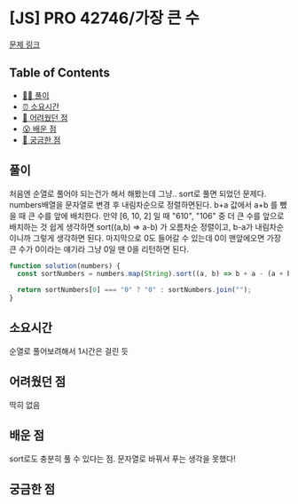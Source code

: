<!-- 제목으로 다음과 같은 내용으로 작성해주세요 ! -->
<!-- 📚 언어 : e.g. Javascript -> [JS], Python -> [Python]  -->
<!-- 📕 백준 : BOJ 문제번호/문제제목 e.g. BOJ 2577/숫자의 개수 -->
<!-- 📗 프로그래머스 : PRO 문제번호/문제제목 e.g. PRO 120812/최빈값 구하기 -->
<!-- 💁🏻 백준허브를 사용하시면 프로그래머스의 문제번호도 확인하실 수 있습니다 -->

# [JS] PRO 42746/가장 큰 수

<!-- 아래에 # 을 지우고 문제 링크를 입력해주세요 ! -->

[문제 링크](https://school.programmers.co.kr/learn/courses/30/lessons/42746)

## Table of Contents

- [✍🏻 풀이](#풀이)
- [⏰ 소요시간](#소요시간)
- [🫠 어려웠던 점](#어려웠던-점)
- [😮 배운 점](#배운-점)
- [🤔 궁금한 점](#궁금한-점)

## 풀이

<!-- ```옆에 사용하는 언어를 기입하세요 e.g. javascript, python -->

처음엔 순열로 풀어야 되는건가 해서 해봤는데 그냥.. sort로 풀면 되었던 문제다.
numbers배열을 문자열로 변경 후 내림차순으로 정렬하면된다.
b+a 값에서 a+b 를 뺐을 때 큰 수를 앞에 배치한다.
만약 [6, 10, 2] 일 때 "610", "106" 중 더 큰 수를 앞으로 배치하는 것
쉽게 생각하면 sort((a,b) => a-b) 가 오름차순 정렬이고, b-a가 내림차순이니까 그렇게 생각하면 된다.
마지막으로 0도 들어갈 수 있는데 0이 맨앞에오면 가장 큰 수가 0이라는 얘기라
그냥 0일 땐 0을 리턴하면 된다.

```javascript
function solution(numbers) {
  const sortNumbers = numbers.map(String).sort((a, b) => b + a - (a + b));

  return sortNumbers[0] === "0" ? "0" : sortNumbers.join("");
}
```

## 소요시간

순열로 풀어보려해서 1시간은 걸린 듯

## 어려웠던 점

딱히 없음

## 배운 점

sort로도 충분히 풀 수 있다는 점. 문자열로 바꿔서 푸는 생각을 못했다!

## 궁금한 점
